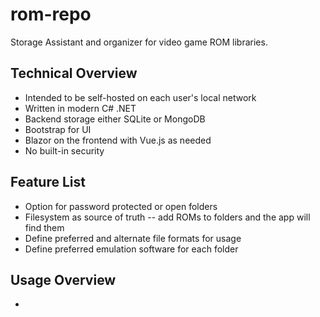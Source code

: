 # rom-repo
Storage Assistant and organizer for video game ROM libraries. 

## Technical Overview
* Intended to be self-hosted on each user's local network
* Written in modern C# .NET
* Backend storage either SQLite or MongoDB
* Bootstrap for UI
* Blazor on the frontend with Vue.js as needed
* No built-in security

## Feature List
* Option for password protected or open folders
* Filesystem as source of truth -- add ROMs to folders and the app will find them
* Define preferred and alternate file formats for usage
* Define preferred emulation software for each folder

## Usage Overview
* 
